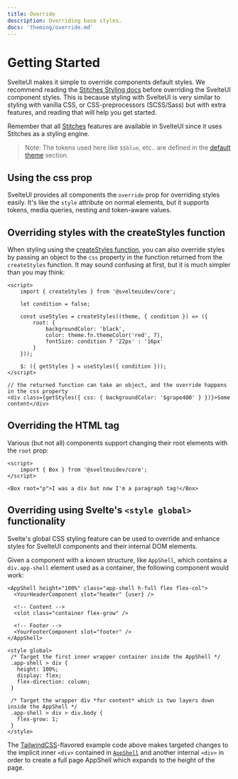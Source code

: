 ```yaml
---
title: Override
description: Overriding base styles.
docs: 'theming/override.md'
---
```


<script>
    import { Preview } from '$lib/components'
    import { Button } from "@svelteuidev/core";
    import { GithubLogo } from 'radix-icons-svelte'
    import { Prism } from "@svelteuidev/prism";

    const code = `
    <script>
        import { Button } from '@svelteuidev/core'

        const PrimaryButton = {
            '$$blue': '#228be6',
            boxShadow: '0 2px 14px $$blue',
            transition: 'all 0.2s ease-in-out',
            '&:hover': {
                boxShadow: '0 4px 20px $$blue',
            },
        };
    <\/script>

    <Button override={PrimaryButton}>
        <GithubLogo slot='leftIcon' size={16} /> I love open source!
    <\/Button>
    `

    const PrimaryButton = {
        '$$blue': '#228be6',
        boxShadow: '0 2px 14px $$blue',
        transition: 'all 0.2s ease-in-out',
        '&:hover': {
            boxShadow: '0 4px 20px $$blue',
        },
    };
</script>

# Getting Started

SvelteUI makes it simple to override components default styles. We recommend reading the [Stitches Styling docs](https://stitches.dev/docs/styling) before overriding the SvelteUI component styles. This is because styling with SvelteUI is very similar to styling with vanilla CSS, or CSS-preprocessors (SCSS/Sass) but with extra features, and reading that will help you get started.

Remember that all [Stitches](https://stitches.dev) features are available in SvelteUI since it uses Stitches as a styling engine.

> Note: The tokens used here like `$$blue`, etc.. are defined in the [default theme](theming/default-theme) section.

## Using the css prop

SvelteUI provides all components the `override` prop for overriding styles easily. It's like the `style` attribute on normal elements, but it supports tokens, media queries, nesting and token-aware values.

<Demo demo={ThemeDemos.override} />

## Overriding styles with the createStyles function

When styling using the [createStyles function](theming/create-styles#styling-with-svelteui), you can also override styles by passing an object to the `css` property in the function returned from the `createStyles` function. It may sound confusing at first, but it is much simpler than you may think:

```svelte
<script>
	import { createStyles } from '@svelteuidev/core';

	let condition = false;

	const useStyles = createStyles((theme, { condition }) => ({
		root: {
			backgroundColor: 'black',
			color: theme.fn.themeColor('red', 7),
			fontSize: condition ? '22px' : '16px'
		}
	}));

	$: ({ getStyles } = useStyles({ condition }));
</script>

// the returned function can take an object, and the override happens in the css property
<div class={getStyles({ css: { backgroundColor: '$grape400' } })}>Some content</div>
```

## Overriding the HTML tag

Various (but not all) components support changing their root elements with the `root` prop:

```svelte
<script>
	import { Box } from '@svelteuidev/core';
</script>

<Box root="p">I was a div but now I'm a paragraph tag!</Box>
```
## Overriding using Svelte's `<style global>` functionality

Svelte's global CSS styling feature can be used to override and enhance styles for SvelteUI components and their internal DOM elements.

Given a component with a known structure, like `AppShell`, which contains a `div.app-shell` element used as a container, the following component would work:

```svelte
<AppShell height="100%" class="app-shell h-full flex flex-col">
  <YourHeaderComponent slot="header" {user} />

  <!-- Content -->
  <slot class="container flex-grow" />

  <!-- Footer -->
  <YourFooterComponent slot="footer" />
</AppShell>

<style global>
 /* Target the first inner wrapper container inside the AppShell */
 .app-shell > div {
   height: 100%;
   display: flex;
   flex-direction: column;
 }

 /* Target the wrapper div *for content* which is two layers down inside the AppShell */
 .app-shell > div > div.body {
   flex-grow: 1;
 }
</style>
```

The [TailwindCSS][tailwindcss]-flavored example code above makes targeted changes to the implicit inner `<div>` contained in [`AppShell`](https://github.com/svelteuidev/svelteui/blob/main/packages/svelteui-core/src/components/AppShell/AppShell.svelte) and another internal `<div>` in order to create a full page AppShell which expands to the height of the page.

[tailwindcss]: https://tailwindcss.com


<style>
  :global(article>*:nth-child(3)) {
    margin-top: 13rem !important;
  }
</style>
